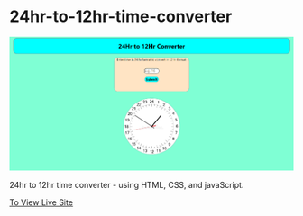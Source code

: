 # 24hr-to-12hr-time-converter

![Alt Text](https://github.com/Surajk7841/24hr-to-12hr-time-converter/blob/main/Images/img.png)

24hr to 12hr time converter - using HTML, CSS, and javaScript.

[To View Live Site](https://surajk7841.github.io/24hr-to-12hr-time-converter/)
